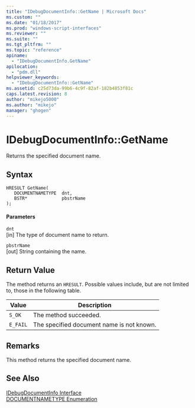 ```yaml
---
title: "IDebugDocumentInfo::GetName | Microsoft Docs"
ms.custom: ""
ms.date: "01/18/2017"
ms.prod: "windows-script-interfaces"
ms.reviewer: ""
ms.suite: ""
ms.tgt_pltfrm: ""
ms.topic: "reference"
apiname: 
  - "IDebugDocumentInfo.GetName"
apilocation: 
  - "pdm.dll"
helpviewer_keywords: 
  - "IDebugDocumentInfo::GetName"
ms.assetid: c25d73da-99b6-4c9f-82af-182b4853f81c
caps.latest.revision: 8
author: "mikejo5000"
ms.author: "mikejo"
manager: "ghogen"
---
```

# IDebugDocumentInfo::GetName
Returns the specified document name.  
  
## Syntax  
  
```  
HRESULT GetName(  
   DOCUMENTNAMETYPE  dnt,  
   BSTR*             pbstrName  
);  
```  
  
#### Parameters  
 `dnt`  
 [in] The type of document name to return.  
  
 `pbstrName`  
 [out] String containing the name.  
  
## Return Value  
 The method returns an `HRESULT`. Possible values include, but are not limited to, those in the following table.  
  
|Value|Description|  
|-----------|-----------------|  
|`S_OK`|The method succeeded.|  
|`E_FAIL`|The specified document name is not known.|  
  
## Remarks  
 This method returns the specified document name.  
  
## See Also  
 [IDebugDocumentInfo Interface](../../winscript/reference/idebugdocumentinfo-interface.md)   
 [DOCUMENTNAMETYPE Enumeration](../../winscript/reference/documentnametype-enumeration.md)